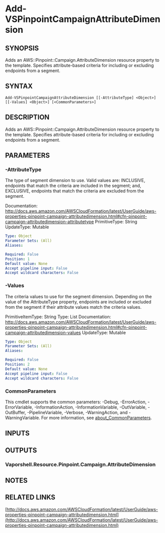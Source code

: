 # Add-VSPinpointCampaignAttributeDimension

## SYNOPSIS
Adds an AWS::Pinpoint::Campaign.AttributeDimension resource property to the template.
Specifies attribute-based criteria for including or excluding endpoints from a segment.

## SYNTAX

```
Add-VSPinpointCampaignAttributeDimension [[-AttributeType] <Object>] [[-Values] <Object>] [<CommonParameters>]
```

## DESCRIPTION
Adds an AWS::Pinpoint::Campaign.AttributeDimension resource property to the template.
Specifies attribute-based criteria for including or excluding endpoints from a segment.

## PARAMETERS

### -AttributeType
The type of segment dimension to use.
Valid values are: INCLUSIVE, endpoints that match the criteria are included in the segment; and, EXCLUSIVE, endpoints that match the criteria are excluded from the segment.

Documentation: http://docs.aws.amazon.com/AWSCloudFormation/latest/UserGuide/aws-properties-pinpoint-campaign-attributedimension.html#cfn-pinpoint-campaign-attributedimension-attributetype
PrimitiveType: String
UpdateType: Mutable

```yaml
Type: Object
Parameter Sets: (All)
Aliases:

Required: False
Position: 1
Default value: None
Accept pipeline input: False
Accept wildcard characters: False
```

### -Values
The criteria values to use for the segment dimension.
Depending on the value of the AttributeType property, endpoints are included or excluded from the segment if their attribute values match the criteria values.

PrimitiveItemType: String
Type: List
Documentation: http://docs.aws.amazon.com/AWSCloudFormation/latest/UserGuide/aws-properties-pinpoint-campaign-attributedimension.html#cfn-pinpoint-campaign-attributedimension-values
UpdateType: Mutable

```yaml
Type: Object
Parameter Sets: (All)
Aliases:

Required: False
Position: 2
Default value: None
Accept pipeline input: False
Accept wildcard characters: False
```

### CommonParameters
This cmdlet supports the common parameters: -Debug, -ErrorAction, -ErrorVariable, -InformationAction, -InformationVariable, -OutVariable, -OutBuffer, -PipelineVariable, -Verbose, -WarningAction, and -WarningVariable. For more information, see [about_CommonParameters](http://go.microsoft.com/fwlink/?LinkID=113216).

## INPUTS

## OUTPUTS

### Vaporshell.Resource.Pinpoint.Campaign.AttributeDimension
## NOTES

## RELATED LINKS

[http://docs.aws.amazon.com/AWSCloudFormation/latest/UserGuide/aws-properties-pinpoint-campaign-attributedimension.html](http://docs.aws.amazon.com/AWSCloudFormation/latest/UserGuide/aws-properties-pinpoint-campaign-attributedimension.html)

